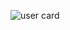 ![user card](https://github-readme-stats.vercel.app/api?username=elixirdev&&show_icons=true&title_color=ffffff&icon_color=bb2acf&text_color=daf7dc&bg_color=151515)

